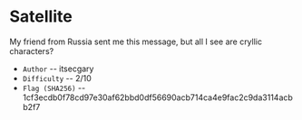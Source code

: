 # Satellite

My friend from Russia sent me this message, but all I see are cryllic characters?

- `Author` -- itsecgary
- `Difficulty` -- 2/10
- `Flag (SHA256)` -- 1cf3ecdb0f78cd97e30af62bbd0df56690acb714ca4e9fac2c9da3114acbb2f7
